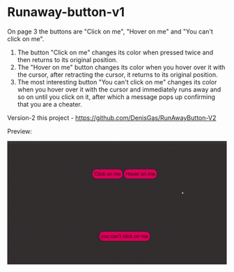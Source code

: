 # Runaway-button-v1

On page 3 the buttons are "Click on me", "Hover on me" and "You can't click on me".
1. The button "Click on me" changes its color when pressed twice and then returns to its original position.
2. The "Hover on me" button changes its color when you hover over it with the cursor, after retracting the cursor, it returns to its original position.
3. The most interesting button "You can't click on me" changes its color when you hover over it with the cursor and immediately runs away and so on until you click on it, after which a message pops up confirming that you are a cheater.

Version-2 this project - https://github.com/DenisGas/RunAwayButton-V2

Preview:

![Project ilustration](./ilustrate.gif)



